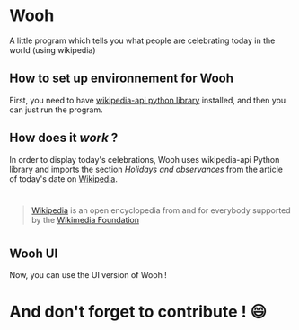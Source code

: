# Wooh
A little program which tells you what people are celebrating today in the world (using wikipedia)

## How to set up environnement for **Wooh**

First, you need to have [wikipedia-api python library](https://pypi.org/project/Wikipedia-API/) installed,
and then you can just run the program.

## How does it *work* ?

In order to display today's celebrations, Wooh uses wikipedia-api Python library and imports the section *Holidays and observances* from the article of today's date on [Wikipedia](https://www.wikipedia.org/).

> #
> [Wikipedia](https://www.wikipedia.org/) is an open encyclopedia from and for everybody supported by the [Wikimedia Foundation](https://wikimediafoundation.org/)
> #

## Wooh UI

Now, you can use the UI version of Wooh !

# And don't forget to **contribute** ! 😄
